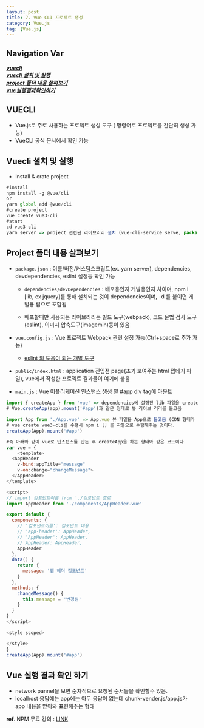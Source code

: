 ```yaml
---
layout: post
title: 7. Vue CLI 프로젝트 생성
category: Vue.js
tag: [Vue.js]
---
```


## Navigation Var

***[vuecli](#vuecli)***   
***[vuecli 설치 및 실행](#vuecli-설치-및-실행)***   
***[project 폴더 내용 살펴보기](#project-폴더-내용-살펴보기)***   
***[vue실행결과확인하기](#vue-실행-결과-확인-하기)***   


## VUECLI
- Vue.js로 주로 사용하는 프로젝트 생성 도구 ( 명령어로 프로젝트를 간단히 생성 가능)
- VueCLI 공식 문서에서 확인 가능


## Vuecli 설치 및 실행

- Install & crate project

```javascript
#install
npm install -g @vue/cli
or
yarn global add @vue/cli
#create project
vue create vue3-cli
#start
cd vue3-cli
yarn server => project 관련된 라이브러리 설치 (vue-cli-service serve, package.json에서 확인가능)
```

## Project 폴더 내용 살펴보기

- `package.json` : 이름/버전/커스텀스크립트(ex. yarn server), dependencies, devdependencies, eslint 설정등 확인 가능

    + `dependencies/devDependencies` : 배포용인지 개발용인지 차이며, npm i [lib, ex jquery]를 통해 설치되는 것이 dependencies이며, -d 를 붙이면 개발용 립으로 포함됨

    + 배포할때만 사용되는 라이브러리는 빌드 도구(webpack), 코드 문법 검사 도구(eslint), 이미지 압축도구(imagemin)등이 있음

- `vue.config.js` : Vue 프로젝트 Webpack 관련 설정 가능(Ctrl+space로 추가 가능)
    + [eslint 외 도움이 되는 개발 도구](https://joshua1988.github.io/web-development/vuejs/boost-productivity/)

- `public/index.html` : application 진입점 page(초기 보여주는 html 껍데기 파일), vue에서 작성한 프로젝트 결과물이 여기에 붙음

- `main.js` : Vue 어플리케이션 인스턴스 생성 밑 #app div tag에 마운트

```javascript
import { createApp } from 'vue' => dependencies에 설정된 lib 파일을 createApp으로 들고옴
# Vue.createApp(app).mount('#app')과 같은 형태로 뷰 라이브 러리를 들고옴

import App from './App.vue' => App.vue 뷰 파일을 App으로 들고옴 (CDN 형태가 아니라 npm 저장소에 있는 라이브러리를 프로젝트 node_modules 밑에 설치된 라이브러리를 가져온다)
# vue create vue3-cli를 수행시 npm i [] 를 자동으로 수행해주는 것이다.
createApp(App).mount('#app')

#즉 아래와 같이 vue로 인스턴스를 만든 후 createApp을 하는 형태와 같은 코드이다
var vue = {
    <template>
  <AppHeader 
    v-bind:appTitle="message"
    v-on:change="changeMessage">
  </AppHeader>
</template>

<script>
// import 컴포넌트이름 from './컴포넌트 경로'
import AppHeader from './components/AppHeader.vue'

export default {
  components: {
    // '컴포넌트이름': 컴포넌트 내용
    // 'app-header': AppHeader,
    // 'AppHeader': AppHeader,
    // AppHeader: AppHeader,
    AppHeader
  },
  data() {
    return {
      message: '앱 헤더 컴포넌트'
    }
  },
  methods: {
    changeMessage() {
      this.message = '변경됨'
    }
  }
}
</script>

<style scoped>

</style>
}
createApp(App).mount('#app')
```

## Vue 실행 결과 확인 하기
- network pannel을 보면 순차적으로 요청된 순서들을 확인할수 있음.
- localhost 응답에는 app에는 아무 응답이 없는데 chunk-vender.js/app.js가 app 내용을 받아와 표현해주는 형태

__ref__. NPM 무료 강의 : [LINK](https://www.inflearn.com/course/lecture?ourseSlug=%ED%94%84%EB%9F%B0%ED%8A%B8%EC%97%94%EB%93%9C-%EC%9B%B9%ED%8C%A9&unitId=37371)